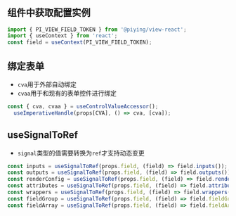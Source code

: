 #

## 组件中获取配置实例

```typescript
import { PI_VIEW_FIELD_TOKEN } from '@piying/view-react';
import { useContext } from 'react';
const field = useContext(PI_VIEW_FIELD_TOKEN);
```

## 绑定表单

- `cva`用于外部自动绑定
- `cvaa`用于和现有的表单控件进行绑定

```typescript
const { cva, cvaa } = useControlValueAccessor();
  useImperativeHandle(props[CVA], () => cva, [cva]);
```

## useSignalToRef

- `signal`类型的值需要转换为`ref`才支持动态变更

```typescript
const inputs = useSignalToRef(props.field, (field) => field.inputs());
const outputs = useSignalToRef(props.field, (field) => field.outputs());
const renderConfig = useSignalToRef(props.field, (field) => field.renderConfig());
const attributes = useSignalToRef(props.field, (field) => field.attributes());
const wrappers = useSignalToRef(props.field, (field) => field.wrappers());
const fieldGroup = useSignalToRef(props.field, (field) => field.fieldGroup?.());
const fieldArray = useSignalToRef(props.field, (field) => field.fieldArray?.());
```
